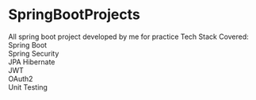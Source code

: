 # SpringBootProjects
All spring boot project developed by me for practice
Tech Stack Covered: 
                Spring Boot   
                Spring Security   
                JPA 
                Hibernate   
                JWT  
                OAuth2   
                Unit Testing
